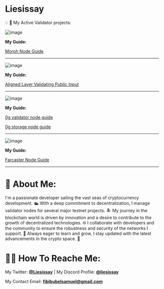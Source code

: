 # **Liesissay**

<aside>
  
💡 🎒 My Active Validator projects:

![image](https://github.com/user-attachments/assets/bf7e6d0c-4285-4c82-9b54-fce8f821e693)

**My Guide:**

[Morph Node Guide](https://www.notion.so/Morph-Node-Guide-1c797b3462dc41f5baf97c8d720e2846?pvs=21)

---

![image](https://github.com/user-attachments/assets/7a05fc13-5732-4476-b947-d04e9acd9aa0)

**My Guide:**

[Aligned Layer Validating Public Input](https://www.notion.so/Aligned-Layer-Validating-Public-Input-111ef442ec6280889d2fd1f02346b433?pvs=21)

---

![image](https://github.com/user-attachments/assets/f1d1886a-ba72-4fdc-9774-a93b0fd5a0e3)

**My Guide:**

[0g validator node guide](https://www.notion.so/0g-validator-node-guide-c93dd57ab64a48daa8ca1556bd90e1af?pvs=21)

[0g storage node guide](https://www.notion.so/0g-storage-node-guide-5b951e46fa36466c891860adeb9b1794?pvs=21)

---

![image](https://github.com/user-attachments/assets/39704526-9d97-4a11-beaf-3e4a7fa2062e)

**My Guide:**

[Farcaster Node Guide](https://www.notion.so/Farcaster-Node-Guide-b9d58ad8cfe445f6bb2ea19b97dfca24?pvs=21)

---

</aside>

# 💫 About Me:

I'm a passionate developer sailing the vast seas of cryptocurrency development. 🛳️ With a deep commitment to decentralization, I manage validator nodes for several major testnet projects. 🏝️ My journey in the blockchain world is driven by innovation and a desire to contribute to the growth of decentralized technologies. 🌐 I collaborate with developers and the community to ensure the robustness and security of the networks I support. 🤝 Always eager to learn and grow, I stay updated with the latest advancements in the crypto space. 🚀

# 😶‍🌫️ How To Reache Me:

My Twitter: [**@Liesissay**](https://x.com/Liesissay)  |  My Discord Profile: [**@liesissay**](https://discord.com/users/846495879078084679)

My Contact Email: [**fibibubelsamuel@gmail.com**](mailto:fibibubelsamuel@gmail.com)
